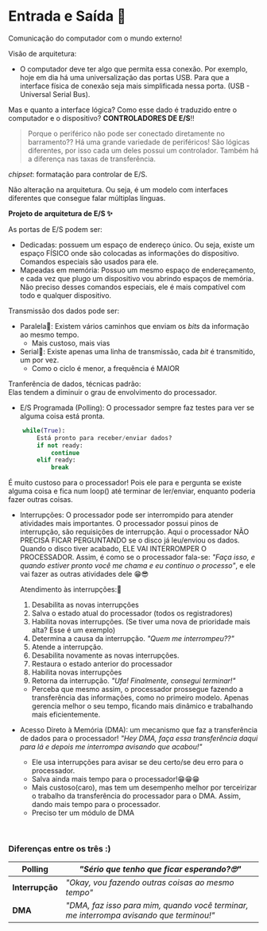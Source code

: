 # Entrada e Saída 📸

Comunicação do computador com o mundo externo! 

Visão de arquitetura: 
- O computador deve ter algo que permita essa conexão. Por exemplo, hoje em dia há uma universalização das portas USB. Para que a interface física de conexão seja mais simplificada nessa porta. (USB - Universal Serial Bus).

Mas e quanto a interface lógica? Como esse dado é traduzido entre o computador e o dispositivo? __CONTROLADORES DE E/S__!!

> Porque o periférico não pode ser conectado diretamente no barramento??
Há uma grande variedade de periféricos! São lógicas diferentes, por isso cada um deles possui um controlador. Também há a diferença nas taxas de transferência.

_chipset_: formatação para controlar de E/S. 

Não alteração na arquitetura. Ou seja, é um modelo com interfaces diferentes que consegue falar múltiplas línguas.   

__Projeto de arquitetura de E/S ✨__

As portas de E/S podem ser:
- Dedicadas: possuem um espaço de endereço único. Ou seja, existe um espaço FÍSICO onde são colocadas as informações do dispositivo. Comandos especiais são usados para ele.
- Mapeadas em memória: Possuo um mesmo espaço de endereçamento, e cada vez que plugo um dispositivo vou abrindo espaços de memória. Não preciso desses comandos especiais, ele é mais compatível com todo e qualquer dispositivo.

Transmissão dos dados pode ser:
- Paralela🎈: Existem vários caminhos que enviam os _bits_ da informação ao mesmo tempo.
    - Mais custoso, mais vias
- Serial🎳: Existe apenas uma linha de transmissão, cada _bit_ é transmitido, um por vez.
    - Como o ciclo é menor, a frequência é MAIOR

Tranferência de dados, técnicas padrão:
<br> Elas tendem a diminuir o grau de envolvimento do processador.

- E/S Programada (Polling): O processador sempre faz testes para ver se alguma coisa está pronta.
```python
    while(True):
        Está pronto para receber/enviar dados?
        if not ready:
            continue
        elif ready:
            break
```
É muito custoso para o processador! Pois ele para e pergunta se existe alguma coisa e fica num loop() até terminar de ler/enviar, enquanto poderia fazer outras coisas.

- Interrupções: O processador pode ser interrompido para atender atividades mais importantes. O processador possui pinos de interrupção, são requisições de interrupção. Aqui o processador NÃO PRECISA FICAR PERGUNTANDO se o disco já leu/enviou os dados. Quando o disco tiver acabado, ELE VAI INTERROMPER O PROCESSADOR. Assim, é como se o processador fala-se: _"Faça isso, e quando estiver pronto você me chama e eu continuo o processo"_, e ele vai fazer as outras atividades dele 😁😎

    Atendimento às interrupções:🧐
    1. Desabilita as novas interrupções
    2. Salva o estado atual do processador (todos os registradores)
    3. Habilita novas interrupções. (Se tiver uma nova de prioridade mais alta? Esse é um exemplo)
    4. Determina a causa da interrupção. _"Quem me interrompeu??"_
    5. Atende a interrupção.
    6. Desabilita novamente as novas interrupções.
    7. Restaura o estado anterior do processador
    8. Habilita novas interrupções
    9. Retorna da interrupção. _"Ufa! Finalmente, consegui terminar!"_

    - Perceba que mesmo assim, o processador prossegue fazendo a transferência das informações, como no primeiro modelo. Apenas gerencia melhor o seu tempo, ficando mais dinâmico e trabalhando mais eficientemente.

- Acesso Direto à Memória (DMA): um mecanismo que faz a transferência de dados para o processador! _"Hey DMA, faça essa transferência daqui para lá e depois me interrompa avisando que acabou!"_
    - Ele usa interrupções para avisar se deu certo/se deu erro para o processador.
    - Salva ainda mais tempo para o processador!😁😁😁
    - Mais custoso(caro), mas tem um desempenho melhor por terceirizar o trabalho da transferência do processador para o DMA.  Assim, dando mais tempo para o processador.
    - Preciso ter um módulo de DMA
<br>

### Diferenças entre os três :)

| Polling | _"Sério que tenho que ficar esperando?🙄"_ |
| ------ | ------- |
| __Interrupção__ | _"Okay, vou fazendo outras coisas ao mesmo tempo"_ |
| __DMA__ | _"DMA, faz isso para mim, quando você terminar, me interrompa avisando que terminou!"_ |